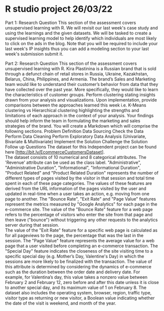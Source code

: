 # R studio project 26/03/22
 Part 1: Research Question  This section of the assessment covers unsupervised learning with R.   We will revisit our last week's case study and using the learnings and the given datasets. We will be tasked to create a supervised learning model to help identify which individuals are most likely to click on the ads in the blog.   Note that you will be required to include your last week's IP insights thus you can add a modeling section to your last week's submission submit it.  
 
 Part 2: Research Question  This section of the assessment covers unsupervised learning with R.   Kira Plastinina is a Russian brand that is sold through a defunct chain of retail stores in Russia, Ukraine, Kazakhstan, Belarus, China, Philippines, and Armenia. The brand’s Sales and Marketing team would like to understand their customer’s behavior from data that they have collected over the past year. More specifically, they would like to learn the characteristics of customer groups.  Perform clustering stating insights drawn from your analysis and visualizations. Upon implementation, provide comparisons between the approaches learned this week i.e. K-Means clustering vs Hierarchical clustering highlighting the strengths and limitations of each approach in the context of your analysis.  Your findings should help inform the team in formulating the marketing and sales strategies of the brand.   You will create a Markdown which will comprise the following sections.   Problem Definition Data Sourcing Check the Data Perform Data Cleaning Perform Exploratory Data Analysis  (Univariate, Bivariate & Multivariate) Implement the Solution Challenge the Solution Follow up Questions 
 The dataset for this Independent project can be found here [http://bit.ly/EcommerceCustomersDataset].  
  The dataset consists of 10 numerical and 8 categorical attributes. The 'Revenue' attribute can be used as the class label. "Administrative", "Administrative Duration", "Informational", "Informational Duration", "Product Related" and "Product Related Duration" represents the number of different types of pages visited by the visitor in that session and total time spent in each of these page categories. The values of these features are derived from the URL information of the pages visited by the user and updated in real-time when a user takes an action, e.g. moving from one page to another. 
  The "Bounce Rate", "Exit Rate" and "Page Value" features represent the metrics measured by "Google Analytics" for each page in the e-commerce site.  The value of the "Bounce Rate" feature for a web page refers to the percentage of visitors who enter the site from that page and then leave ("bounce") without triggering any other requests to the analytics server during that session.  
  The value of the "Exit Rate" feature for a specific web page is calculated as for all pageviews to the page, the percentage that was the last in the session. The "Page Value" feature represents the average value for a web page that a user visited before completing an e-commerce transaction.  The "Special Day" feature indicates the closeness of the site visiting time to a specific special day (e.g. Mother’s Day, Valentine's Day) in which the sessions are more likely to be finalized with the transaction. 
  The value of this attribute is determined by considering the dynamics of e-commerce such as the duration between the order date and delivery date. For example, for Valentina’s day, this value takes a nonzero value between February 2 and February 12, zero before and after this date unless it is close to another special day, and its maximum value of 1 on February 8.  The dataset also includes the operating system, browser, region, traffic type, visitor type as returning or new visitor, a Boolean value indicating whether the date of the visit is weekend, and month of the year.
